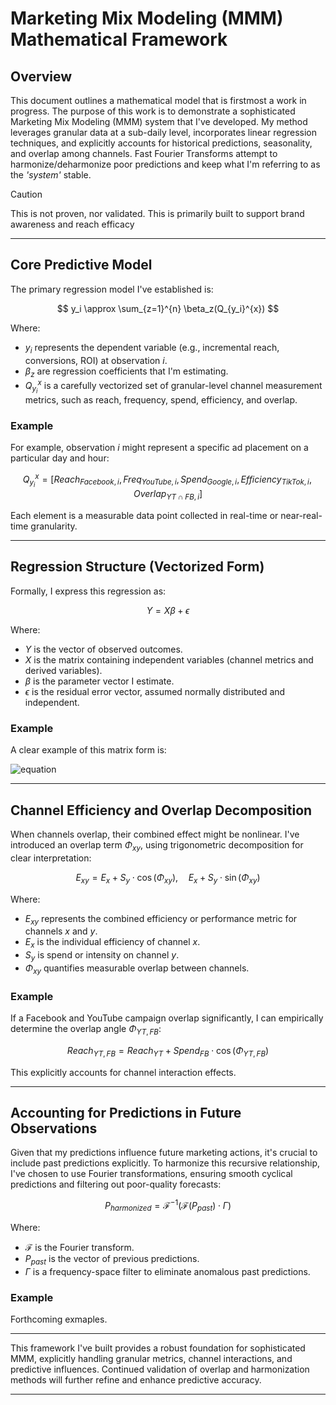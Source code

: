 # Marketing Mix Modeling (MMM) Mathematical Framework

## Overview

This document outlines a mathematical model that is firstmost a work in progress. The purpose of this work is to demonstrate a sophisticated Marketing Mix Modeling (MMM) system that I've developed. My method leverages granular data at a sub-daily level, incorporates linear regression techniques, and explicitly accounts for historical predictions, seasonality, and overlap among channels. Fast Fourier Transforms attempt to harmonize/deharmonize poor predictions and keep what I'm referring to as the *'system'* stable.

> [!CAUTION]
> This is not proven, nor validated.
> This is primarily built to support brand awareness and reach efficacy
---

## Core Predictive Model

The primary regression model I've established is:

$$
 y_i \approx \sum_{z=1}^{n} \beta_z(Q_{y_i}^{x})
$$

Where:
- $y_i$ represents the dependent variable (e.g., incremental reach, conversions, ROI) at observation $i$.
- $\beta_z$ are regression coefficients that I'm estimating.
- $Q_{y_i}^{x}$ is a carefully vectorized set of granular-level channel measurement metrics, such as reach, frequency, spend, efficiency, and overlap.

### Example
For example, observation $i$ might represent a specific ad placement on a particular day and hour:

$$
Q_{y_i}^{x} = [Reach_{Facebook,i}, Freq_{YouTube,i}, Spend_{Google,i}, Efficiency_{TikTok,i}, Overlap_{YT\cap FB,i}]
$$

Each element is a measurable data point collected in real-time or near-real-time granularity.

---

## Regression Structure (Vectorized Form)

Formally, I express this regression as:

$$
Y = X\beta + \epsilon
$$

Where:
- $Y$ is the vector of observed outcomes.
- $X$ is the matrix containing independent variables (channel metrics and derived variables).
- $\beta$ is the parameter vector I estimate.
- $\epsilon$ is the residual error vector, assumed normally distributed and independent.

### Example
A clear example of this matrix form is:

![equation](https://latex.codecogs.com/svg.image?%5Cbg%7Bwhite%7D%25%5Clarge%20%5Cbegin%7Bbmatrix%7D%20y_1%20%5C%5C%20y_2%20%5C%5C%20%5Cvdots%20%5C%5C%20y_m%20%5Cend%7Bbmatrix%7D%20=%20%5Cbegin%7Bbmatrix%7D%20Reach_%7B1%7D%20&%20Spend_%7B1%7D%20&%20Efficiency_%7B1%7D%20%5C%5C%20Reach_%7B2%7D%20&%20Spend_%7B2%7D%20&%20Efficiency_%7B2%7D%20%5C%5C%20%5Cvdots%20&%20%5Cvdots%20&%20%5Cvdots%20%5C%5C%20Reach_%7Bm%7D%20&%20Spend_%7Bm%7D%20&%20Efficiency_%7Bm%7D%20%5Cend%7Bbmatrix%7D%20%5Cbegin%7Bbmatrix%7D%20%5Cbeta_%7BReach%7D%20%5C%5C%20%5Cbeta_%7BSpend%7D%20%5C%5C%20%5Cbeta_%7BEfficiency%7D%20%5Cend%7Bbmatrix%7D%20+%20%5Cbegin%7Bbmatrix%7D%20%5Cepsilon_1%20%5C%5C%20%5Cepsilon_2%20%5C%5C%20%5Cvdots%20%5C%5C%20%5Cepsilon_m%20%5Cend%7Bbmatrix%7D)

---

## Channel Efficiency and Overlap Decomposition

When channels overlap, their combined effect might be nonlinear. I've introduced an overlap term $\Phi_{xy}$, using trigonometric decomposition for clear interpretation:

$$
E_{xy} = E_x + S_y \cdot \cos(\Phi_{xy}), \quad E_x + S_y \cdot \sin(\Phi_{xy})
$$

Where:
- $E_{xy}$ represents the combined efficiency or performance metric for channels $x$ and $y$.
- $E_x$ is the individual efficiency of channel $x$.
- $S_y$ is spend or intensity on channel $y$.
- $\Phi_{xy}$ quantifies measurable overlap between channels.

### Example
If a Facebook and YouTube campaign overlap significantly, I can empirically determine the overlap angle $\Phi_{YT,FB}$:

$$
Reach_{YT,FB} = Reach_{YT} + Spend_{FB} \cdot \cos(\Phi_{YT,FB})
$$

This explicitly accounts for channel interaction effects.

---

## Accounting for Predictions in Future Observations

Given that my predictions influence future marketing actions, it's crucial to include past predictions explicitly. To harmonize this recursive relationship, I've chosen to use Fourier transformations, ensuring smooth cyclical predictions and filtering out poor-quality forecasts:

$$
P_{harmonized} = \mathcal{F}^{-1}\left(\mathcal{F}(P_{past})\cdot\Gamma\right)
$$

Where:
- $\mathcal{F}$ is the Fourier transform.
- $P_{past}$ is the vector of previous predictions.
- $\Gamma$ is a frequency-space filter to eliminate anomalous past predictions.

### Example
Forthcoming exmaples. 

---


This framework I've built provides a robust foundation for sophisticated MMM, explicitly handling granular metrics, channel interactions, and predictive influences. Continued validation of overlap and harmonization methods will further refine and enhance predictive accuracy.

---

